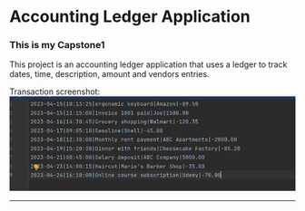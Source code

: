 # Accounting Ledger Application

### This is my Capstone1

This project is an accounting ledger application that uses a ledger to track dates, time, description, amount and vendors
entries. 

Transaction screenshot: ![Click Here](Transactions.PNG)

--------------------------------








````java



